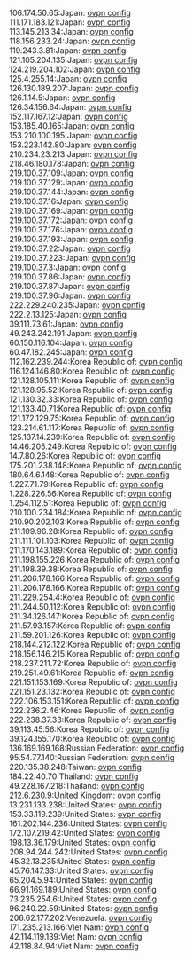 106.174.50.65:Japan: [ovpn config](vpn/106_174_50_65.ovpn)  
111.171.183.121:Japan: [ovpn config](vpn/111_171_183_121.ovpn)  
113.145.213.34:Japan: [ovpn config](vpn/113_145_213_34.ovpn)  
118.156.233.24:Japan: [ovpn config](vpn/118_156_233_24.ovpn)  
119.243.3.81:Japan: [ovpn config](vpn/119_243_3_81.ovpn)  
121.105.204.135:Japan: [ovpn config](vpn/121_105_204_135.ovpn)  
124.219.204.102:Japan: [ovpn config](vpn/124_219_204_102.ovpn)  
125.4.255.14:Japan: [ovpn config](vpn/125_4_255_14.ovpn)  
126.130.189.207:Japan: [ovpn config](vpn/126_130_189_207.ovpn)  
126.1.14.5:Japan: [ovpn config](vpn/126_1_14_5.ovpn)  
126.34.156.64:Japan: [ovpn config](vpn/126_34_156_64.ovpn)  
152.117.167.12:Japan: [ovpn config](vpn/152_117_167_12.ovpn)  
153.185.40.165:Japan: [ovpn config](vpn/153_185_40_165.ovpn)  
153.210.100.195:Japan: [ovpn config](vpn/153_210_100_195.ovpn)  
153.223.142.80:Japan: [ovpn config](vpn/153_223_142_80.ovpn)  
210.234.23.213:Japan: [ovpn config](vpn/210_234_23_213.ovpn)  
218.46.180.178:Japan: [ovpn config](vpn/218_46_180_178.ovpn)  
219.100.37.109:Japan: [ovpn config](vpn/219_100_37_109.ovpn)  
219.100.37.129:Japan: [ovpn config](vpn/219_100_37_129.ovpn)  
219.100.37.144:Japan: [ovpn config](vpn/219_100_37_144.ovpn)  
219.100.37.16:Japan: [ovpn config](vpn/219_100_37_16.ovpn)  
219.100.37.169:Japan: [ovpn config](vpn/219_100_37_169.ovpn)  
219.100.37.172:Japan: [ovpn config](vpn/219_100_37_172.ovpn)  
219.100.37.176:Japan: [ovpn config](vpn/219_100_37_176.ovpn)  
219.100.37.193:Japan: [ovpn config](vpn/219_100_37_193.ovpn)  
219.100.37.22:Japan: [ovpn config](vpn/219_100_37_22.ovpn)  
219.100.37.223:Japan: [ovpn config](vpn/219_100_37_223.ovpn)  
219.100.37.3:Japan: [ovpn config](vpn/219_100_37_3.ovpn)  
219.100.37.86:Japan: [ovpn config](vpn/219_100_37_86.ovpn)  
219.100.37.87:Japan: [ovpn config](vpn/219_100_37_87.ovpn)  
219.100.37.96:Japan: [ovpn config](vpn/219_100_37_96.ovpn)  
222.229.240.235:Japan: [ovpn config](vpn/222_229_240_235.ovpn)  
222.2.13.125:Japan: [ovpn config](vpn/222_2_13_125.ovpn)  
39.111.73.61:Japan: [ovpn config](vpn/39_111_73_61.ovpn)  
49.243.242.191:Japan: [ovpn config](vpn/49_243_242_191.ovpn)  
60.150.116.104:Japan: [ovpn config](vpn/60_150_116_104.ovpn)  
60.47.182.245:Japan: [ovpn config](vpn/60_47_182_245.ovpn)  
112.162.239.244:Korea Republic of: [ovpn config](vpn/112_162_239_244.ovpn)  
116.124.146.80:Korea Republic of: [ovpn config](vpn/116_124_146_80.ovpn)  
121.128.105.111:Korea Republic of: [ovpn config](vpn/121_128_105_111.ovpn)  
121.128.95.52:Korea Republic of: [ovpn config](vpn/121_128_95_52.ovpn)  
121.130.32.33:Korea Republic of: [ovpn config](vpn/121_130_32_33.ovpn)  
121.133.40.71:Korea Republic of: [ovpn config](vpn/121_133_40_71.ovpn)  
121.172.129.75:Korea Republic of: [ovpn config](vpn/121_172_129_75.ovpn)  
123.214.61.117:Korea Republic of: [ovpn config](vpn/123_214_61_117.ovpn)  
125.137.14.239:Korea Republic of: [ovpn config](vpn/125_137_14_239.ovpn)  
14.46.205.249:Korea Republic of: [ovpn config](vpn/14_46_205_249.ovpn)  
14.7.80.26:Korea Republic of: [ovpn config](vpn/14_7_80_26.ovpn)  
175.201.238.148:Korea Republic of: [ovpn config](vpn/175_201_238_148.ovpn)  
180.64.6.148:Korea Republic of: [ovpn config](vpn/180_64_6_148.ovpn)  
1.227.71.79:Korea Republic of: [ovpn config](vpn/1_227_71_79.ovpn)  
1.228.226.56:Korea Republic of: [ovpn config](vpn/1_228_226_56.ovpn)  
1.254.112.51:Korea Republic of: [ovpn config](vpn/1_254_112_51.ovpn)  
210.100.234.184:Korea Republic of: [ovpn config](vpn/210_100_234_184.ovpn)  
210.90.202.103:Korea Republic of: [ovpn config](vpn/210_90_202_103.ovpn)  
211.109.96.28:Korea Republic of: [ovpn config](vpn/211_109_96_28.ovpn)  
211.111.101.103:Korea Republic of: [ovpn config](vpn/211_111_101_103.ovpn)  
211.170.143.189:Korea Republic of: [ovpn config](vpn/211_170_143_189.ovpn)  
211.198.155.226:Korea Republic of: [ovpn config](vpn/211_198_155_226.ovpn)  
211.198.39.38:Korea Republic of: [ovpn config](vpn/211_198_39_38.ovpn)  
211.206.178.166:Korea Republic of: [ovpn config](vpn/211_206_178_166.ovpn)  
211.206.178.166:Korea Republic of: [ovpn config](vpn/211_206_178_166.ovpn)  
211.229.254.4:Korea Republic of: [ovpn config](vpn/211_229_254_4.ovpn)  
211.244.50.112:Korea Republic of: [ovpn config](vpn/211_244_50_112.ovpn)  
211.34.126.147:Korea Republic of: [ovpn config](vpn/211_34_126_147.ovpn)  
211.57.93.157:Korea Republic of: [ovpn config](vpn/211_57_93_157.ovpn)  
211.59.201.126:Korea Republic of: [ovpn config](vpn/211_59_201_126.ovpn)  
218.144.212.122:Korea Republic of: [ovpn config](vpn/218_144_212_122.ovpn)  
218.156.146.215:Korea Republic of: [ovpn config](vpn/218_156_146_215.ovpn)  
218.237.211.72:Korea Republic of: [ovpn config](vpn/218_237_211_72.ovpn)  
219.251.49.61:Korea Republic of: [ovpn config](vpn/219_251_49_61.ovpn)  
221.151.153.169:Korea Republic of: [ovpn config](vpn/221_151_153_169.ovpn)  
221.151.23.132:Korea Republic of: [ovpn config](vpn/221_151_23_132.ovpn)  
222.106.153.151:Korea Republic of: [ovpn config](vpn/222_106_153_151.ovpn)  
222.236.2.46:Korea Republic of: [ovpn config](vpn/222_236_2_46.ovpn)  
222.238.37.33:Korea Republic of: [ovpn config](vpn/222_238_37_33.ovpn)  
39.113.45.56:Korea Republic of: [ovpn config](vpn/39_113_45_56.ovpn)  
39.124.155.170:Korea Republic of: [ovpn config](vpn/39_124_155_170.ovpn)  
136.169.169.168:Russian Federation: [ovpn config](vpn/136_169_169_168.ovpn)  
95.54.77.140:Russian Federation: [ovpn config](vpn/95_54_77_140.ovpn)  
220.135.38.248:Taiwan: [ovpn config](vpn/220_135_38_248.ovpn)  
184.22.40.70:Thailand: [ovpn config](vpn/184_22_40_70.ovpn)  
49.228.167.218:Thailand: [ovpn config](vpn/49_228_167_218.ovpn)  
212.6.230.9:United Kingdom: [ovpn config](vpn/212_6_230_9.ovpn)  
13.231.133.238:United States: [ovpn config](vpn/13_231_133_238.ovpn)  
153.33.119.239:United States: [ovpn config](vpn/153_33_119_239.ovpn)  
161.202.144.236:United States: [ovpn config](vpn/161_202_144_236.ovpn)  
172.107.219.42:United States: [ovpn config](vpn/172_107_219_42.ovpn)  
198.13.36.179:United States: [ovpn config](vpn/198_13_36_179.ovpn)  
208.94.244.242:United States: [ovpn config](vpn/208_94_244_242.ovpn)  
45.32.13.235:United States: [ovpn config](vpn/45_32_13_235.ovpn)  
45.76.147.33:United States: [ovpn config](vpn/45_76_147_33.ovpn)  
65.204.5.94:United States: [ovpn config](vpn/65_204_5_94.ovpn)  
66.91.169.189:United States: [ovpn config](vpn/66_91_169_189.ovpn)  
73.235.254.6:United States: [ovpn config](vpn/73_235_254_6.ovpn)  
96.240.22.59:United States: [ovpn config](vpn/96_240_22_59.ovpn)  
206.62.177.202:Venezuela: [ovpn config](vpn/206_62_177_202.ovpn)  
171.235.213.166:Viet Nam: [ovpn config](vpn/171_235_213_166.ovpn)  
42.114.119.139:Viet Nam: [ovpn config](vpn/42_114_119_139.ovpn)  
42.118.84.94:Viet Nam: [ovpn config](vpn/42_118_84_94.ovpn)  
